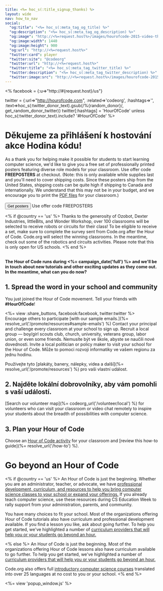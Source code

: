 ```yaml
---
title: <%= hoc_s(:title_signup_thanks) %>
layout: wide
nav: how_to_nav
social:
  "og:title": "<%= hoc_s(:meta_tag_og_title) %>"
  "og:description": "<%= hoc_s(:meta_tag_og_description) %>"
  "og:image": "http://<%=request.host%>/images/hourofcode-2015-video-thumbnail.png"
  "og:image:width": 1440
  "og:image:height": 900
  "og:url": "http://<%=request.host%>"
  "twitter:card": player
  "twitter:site": "@codeorg"
  "twitter:url": "http://<%=request.host%>"
  "twitter:title": "<%= hoc_s(:meta_tag_twitter_title) %>"
  "twitter:description": "<%= hoc_s(:meta_tag_twitter_description) %>"
  "twitter:image:src": "http://<%=request.host%>/images/hourofcode-2015-video-thumbnail.png"
---
```

<% facebook = {:u=>"http://#{request.host}/us"}

twitter = {:url=>"http://hourofcode.com", :related=>'codeorg', :hashtags=>'', :text=>hoc_s(:twitter_donor_text).gsub(/%{random_donor}/, get_random_donor_twitter)} twitter[:hashtags] = 'HourOfCode' unless hoc_s(:twitter_donor_text).include? '#HourOfCode' %>

# Děkujeme za přihlášení k hostování akce Hodina kódu!

As a thank you for helping make it possible for students to start learning computer science, we'd like to give you a free set of professionally printed posters featuring diverse role models for your classroom. Use offer code **FREEPOSTERS** at checkout. (Note: this is only available while supplies last and you'll need to cover shipping costs. Since these posters ship from the United States, shipping costs can be quite high if shipping to Canada and internationally. We understand that this may not be in your budget, and we encourage you to print the [PDF files](https://code.org/inspire) for your classroom.)  
<br /> [<button>Get posters</button>](https://store.code.org/products/code-org-posters-set-of-12) Use offer code FREEPOSTERS

<% if @country == 'us' %> Thanks to the generosity of Ozobot, Dexter Industries, littleBits, and Wonder Workshop, over 100 classrooms will be selected to receive robots or circuits for their class! To be eligible to receive a set, make sure to complete the survey sent from Code.org after the Hour of Code. Code.org will select the winning classrooms. In the meantime, check out some of the robotics and circuits activities. Please note that this is only open for US schools. <% end %>

<br /> **The Hour of Code runs during <%= campaign_date('full') %> and we'll be in touch about new tutorials and other exciting updates as they come out. In the meantime, what can you do now?**

## 1. Spread the word in your school and community

You just joined the Hour of Code movement. Tell your friends with **#HourOfCode**!

<%= view :share_buttons, facebook:facebook, twitter:twitter %> <br /> Encourage others to participate [with our sample emails.](%= resolve_url('/promote/resources#sample-emails') %) Contact your principal and challenge every classroom at your school to sign up. Recruit a local group — boy/girl scouts club, church, university, veterans group, labor union, or even some friends. Nemusíte být ve škole, abyste se naučili nové dovednosti. Invite a local politician or policy maker to visit your school for the Hour of Code. Může to pomoci rozvoji informatiky ve vašem regionu za jednu hodinu.

Používejte tyto [plakáty, banery, nálepky, videa a další](%= resolve_url('/promote/resources') %) pro vaši vlastní událost.

## 2. Najděte lokální dobrovolníky, aby vám pomohli s vaší událostí.

[Search our volunteer map](%= codeorg_url('/volunteer/local') %) for volunteers who can visit your classroom or video chat remotely to inspire your students about the breadth of possibilities with computer science.

## 3. Plan your Hour of Code

Choose an [Hour of Code activity](https://hourofcode.com/learn) for your classroom and [review this how-to guide](%= resolve_url('/how-to') %).

# Go beyond an Hour of Code

<% if @country == 'us' %> An Hour of Code is just the beginning. Whether you are an administrator, teacher, or advocate, we have [professional development, curriculum, and resources to help you bring computer science classes to your school or expand your offerings.](https://code.org/yourschool) If you already teach computer science, use these resources during CS Education Week to rally support from your administration, parents, and community.

You have many choices to fit your school. Most of the organizations offering Hour of Code tutorials also have curriculum and professional development available. If you find a lesson you like, ask about going further. To help you get started, we've highlighted a number of [curriculum providers that will help you or your students go beyond an hour.](https://hourofcode.com/beyond)

<% else %> An Hour of Code is just the beginning. Most of the organizations offering Hour of Code lessons also have curriculum available to go further. To help you get started, we've highlighted a number of [curriculum providers that will help you or your students go beyond an hour.](https://hourofcode.com/beyond)

Code.org also offers full [introductory computer science courses](https://code.org/educate/curriculum/cs-fundamentals-international) translated into over 25 languages at no cost to you or your school. <% end %>

<%= view 'popup_window.js' %>